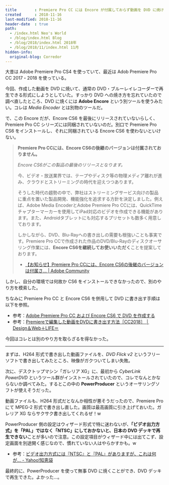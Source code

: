 ```yaml
---
title        : Premiere Pro CC には Encore が付属しておらず動画を DVD に焼けないので別の方法で DVD に焼く
created      : 2018-11-16
last-modified: 2018-11-16
header-date  : true
path:
  - /index.html Neo's World
  - /blog/index.html Blog
  - /blog/2018/index.html 2018年
  - /blog/2018/11/index.html 11月
hidden-info:
  original-blog: Corredor
---
```


大昔は Adobe Premiere Pro CS4 を使っていて、最近は Adob Premiere Pro CC 2017・2018 を使っている。

今回、作成した動画を DVD に焼いて、通常の DVD・ブルーレイレコーダーで再生できる形式にしようとしていた。すっかり DVD への焼き方を忘れていたので調べ直したところ、DVD に焼くには **Adobe Encore** という別ツールを使うみたい。コレは _Media Encoder_ とは別物のツールだ。

で、この Encore だが、Encore CS6 を最後にリリースされていないらしく、Premiere Pro CC シリーズには同梱されていないのだ。別口で Premiere Pro CS6 をインストールし、それに同梱されている Encore CS6 を使わないといけない。

> **Premiere Pro CCには、Encore CS6の後継のバージョンは付属されておりません。**
> 
> _Encore CS6がこの製品の最後のリリースとなります。_
> 
> 今、ビデオ・放送業界では、テープやディスク等の物理メディア離れが進み、クラウドとストリーミングの時代を迎えつつあります。
> 
> そうした時代の趨勢の中で、弊社はストリーミングサービス向けの製品 に重点を置いた製品開発、機能強化を追求する方針を決定しました。例えば、Adobe Media EncoderとAdobe Premiere Pro CCには、QuickTimeチャプターマーカーを使用してiPad対応のビデオを作成できる機能があります。また、Androidタブレットにも対応するプリセットも数多く用意しております。
> 
> しかしながら、DVD、Blu-Rayへの書き出しの需要も根強いことも事実です。Premiere Pro CCで作成された作品のDVD/Blu-Rayのディスクオーサリング作業には、**Encore CS6を継続してお使いいただく**ことを提案しております。
> 
> - [【お知らせ】Premiere Pro CCには、Encore CS6の後継のバージョンは付属さ... | Adobe Community](https://forums.adobe.com/thread/1239763)

しかし、自分の環境では何故か CS6 をインストールできなかったので、別のやり方を模索した。

ちなみに Premiere Pro CC と Encore CS6 を併用して DVD に書き出す手順は以下を参照。

- 参考：[Adobe Premiere Pro CC および Encore CS6 で DVD を作成する](https://helpx.adobe.com/jp/encore/kb/create-a-dvd-with-adobe-premiere-pro-cc-and-encore-cs6.html)
- 参考：[Premiereで編集した動画をDVDに書き出す方法［CC2018］ │ Design＆Web＋LIFE＝](https://design1plus.net/premiere-encore/)

今回はコレとは別のやり方を取らざるを得なかった。

---

まずは、H264 形式で書き出した動画ファイルを、_DVD Flick v2_ というフリーソフトで書き出してみたところ、映像がガクついてしまい失敗。

次に、デスクトップマシン「ガレリア XG」に、最初から _CyberLink PowerDVD_ というツール群がインストールされていたので、コレでなんとかならないか調べてみた。するとこの中の **PowerProducer** というオーサリングソフトが使えそうだった。

動画ファイルも、H264 形式だとなんか相性が悪そうだったので、Premiere Pro にて MPEG-2 形式で書き出し直した。画質は最高画質に引き上げておいた。ガレリア XG ならサクサク書き出してくれるぜ！w

PowerProducer 側の設定はウィザード形式で特に迷わないが、**「ビデオ出力方式」を「PAL」ではなく「NTSC」にしておかないと、日本の DVD デッキで再生できない**ことが多いので注意。この設定項目がウィザード中には出てこず、設定画面を別途開く感じなので、慣れていない人はやらかすかも。w

- 参考：[ビデオ出力方式には『NTSC』と『PAL』がありますが、これは何が... - Yahoo!知恵袋](https://detail.chiebukuro.yahoo.co.jp/qa/question_detail/q11132391291)

最終的に、PowerProducer を使って無事 DVD に焼くことができ、DVD デッキで再生できた。よかった…。
